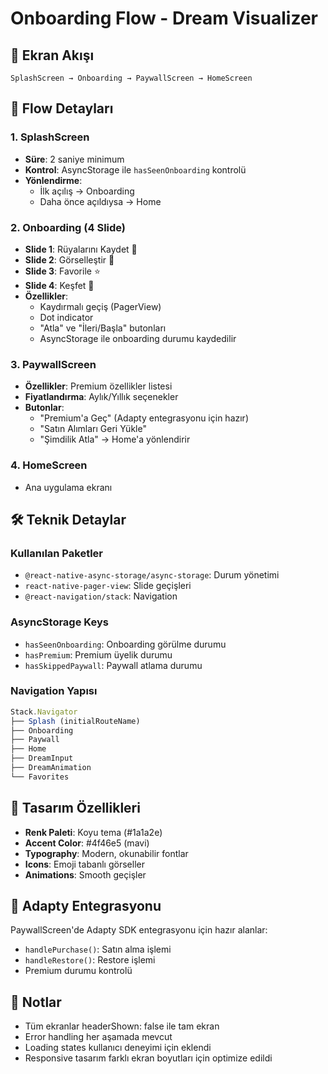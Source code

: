 # Onboarding Flow - Dream Visualizer

## 📱 Ekran Akışı

```
SplashScreen → Onboarding → PaywallScreen → HomeScreen
```

## 🔄 Flow Detayları

### 1. SplashScreen
- **Süre**: 2 saniye minimum
- **Kontrol**: AsyncStorage ile `hasSeenOnboarding` kontrolü
- **Yönlendirme**: 
  - İlk açılış → Onboarding
  - Daha önce açıldıysa → Home

### 2. Onboarding (4 Slide)
- **Slide 1**: Rüyalarını Kaydet 🌙
- **Slide 2**: Görselleştir 🎨  
- **Slide 3**: Favorile ⭐
- **Slide 4**: Keşfet 🚀
- **Özellikler**:
  - Kaydırmalı geçiş (PagerView)
  - Dot indicator
  - "Atla" ve "İleri/Başla" butonları
  - AsyncStorage ile onboarding durumu kaydedilir

### 3. PaywallScreen
- **Özellikler**: Premium özellikler listesi
- **Fiyatlandırma**: Aylık/Yıllık seçenekler
- **Butonlar**:
  - "Premium'a Geç" (Adapty entegrasyonu için hazır)
  - "Satın Alımları Geri Yükle"
  - "Şimdilik Atla" → Home'a yönlendirir

### 4. HomeScreen
- Ana uygulama ekranı

## 🛠 Teknik Detaylar

### Kullanılan Paketler
- `@react-native-async-storage/async-storage`: Durum yönetimi
- `react-native-pager-view`: Slide geçişleri
- `@react-navigation/stack`: Navigation

### AsyncStorage Keys
- `hasSeenOnboarding`: Onboarding görülme durumu
- `hasPremium`: Premium üyelik durumu
- `hasSkippedPaywall`: Paywall atlama durumu

### Navigation Yapısı
```typescript
Stack.Navigator
├── Splash (initialRouteName)
├── Onboarding
├── Paywall
├── Home
├── DreamInput
├── DreamAnimation
└── Favorites
```

## 🎨 Tasarım Özellikleri

- **Renk Paleti**: Koyu tema (#1a1a2e)
- **Accent Color**: #4f46e5 (mavi)
- **Typography**: Modern, okunabilir fontlar
- **Icons**: Emoji tabanlı görseller
- **Animations**: Smooth geçişler

## 🔧 Adapty Entegrasyonu

PaywallScreen'de Adapty SDK entegrasyonu için hazır alanlar:
- `handlePurchase()`: Satın alma işlemi
- `handleRestore()`: Restore işlemi
- Premium durumu kontrolü

## 📝 Notlar

- Tüm ekranlar headerShown: false ile tam ekran
- Error handling her aşamada mevcut
- Loading states kullanıcı deneyimi için eklendi
- Responsive tasarım farklı ekran boyutları için optimize edildi
